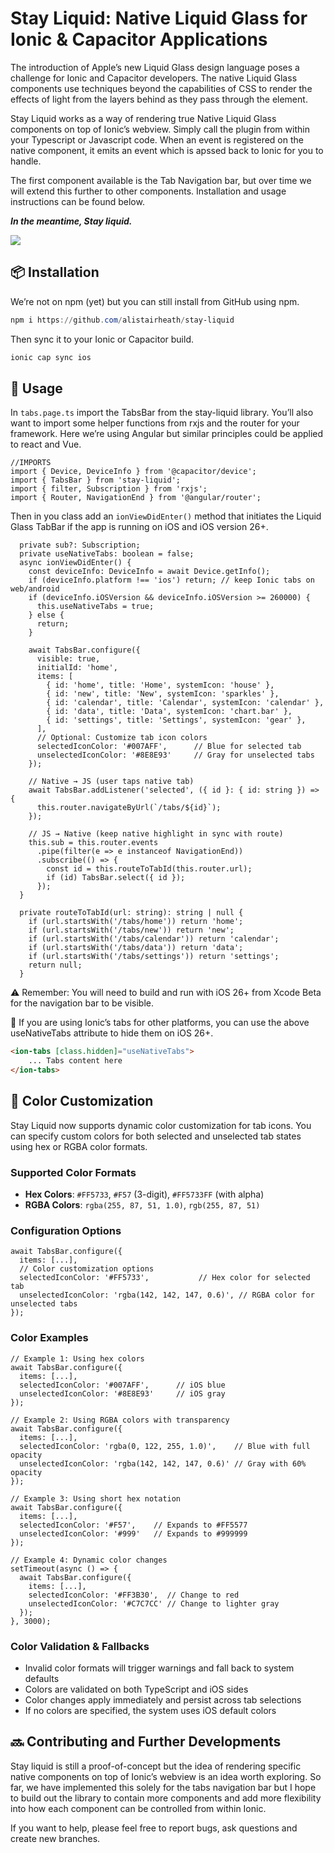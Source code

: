 # Stay Liquid: Native Liquid Glass for Ionic & Capacitor Applications

The introduction of Apple’s new Liquid Glass design language poses a challenge for Ionic and Capacitor developers. The native Liquid Glass components use techniques beyond the capabilities of CSS to render the effects of light from the layers behind as they pass through the element.

Stay Liquid works as a way of rendering true Native Liquid Glass components on top of Ionic’s webview. Simply call the plugin from within your Typescript or Javascript code. When an event is registered on the native component, it emits an event which is apssed back to Ionic for you to handle.

The first component available is the Tab Navigation bar, but over time we will extend this further to other components. Installation and usage instructions can be found below.

***In the meantime, Stay liquid.***

![](https://64.media.tumblr.com/2d8b0c258b8ec61704001da74fbd99e0/4b167236fab79c9f-17/s640x960/9cebc10ca65f9404f49721c864c90165006390f4.gif)

## 📦 Installation

We’re not on npm (yet) but you can still install from GitHub using npm.

```powershell
npm i https://github.com/alistairheath/stay-liquid
```

Then sync it to your Ionic or Capacitor build.

```powershell
ionic cap sync ios
```

## 🚀 Usage

In `tabs.page.ts` import the TabsBar from the stay-liquid library. You’ll also want to import some helper functions from rxjs and the router for your framework. Here we’re using Angular but similar principles could be applied to react and Vue.

```tsx
//IMPORTS
import { Device, DeviceInfo } from '@capacitor/device';
import { TabsBar } from 'stay-liquid';
import { filter, Subscription } from 'rxjs';
import { Router, NavigationEnd } from '@angular/router';
```

Then in you class add an `ionViewDidEnter()`  method that initiates the Liquid Glass TabBar if the app is running on iOS and iOS version 26+.

```tsx
  private sub?: Subscription;
  private useNativeTabs: boolean = false;
  async ionViewDidEnter() {
    const deviceInfo: DeviceInfo = await Device.getInfo();
    if (deviceInfo.platform !== 'ios') return; // keep Ionic tabs on web/android
    if (deviceInfo.iOSVersion && deviceInfo.iOSVersion >= 260000) {
      this.useNativeTabs = true;
    } else {
      return;
    }

    await TabsBar.configure({
      visible: true,
      initialId: 'home',
      items: [
        { id: 'home', title: 'Home', systemIcon: 'house' },
        { id: 'new', title: 'New', systemIcon: 'sparkles' },
        { id: 'calendar', title: 'Calendar', systemIcon: 'calendar' },
        { id: 'data', title: 'Data', systemIcon: 'chart.bar' },
        { id: 'settings', title: 'Settings', systemIcon: 'gear' },
      ],
      // Optional: Customize tab icon colors
      selectedIconColor: '#007AFF',      // Blue for selected tab
      unselectedIconColor: '#8E8E93'     // Gray for unselected tabs
    });

    // Native → JS (user taps native tab)
    await TabsBar.addListener('selected', ({ id }: { id: string }) => {
      this.router.navigateByUrl(`/tabs/${id}`);
    });

    // JS → Native (keep native highlight in sync with route)
    this.sub = this.router.events
      .pipe(filter(e => e instanceof NavigationEnd))
      .subscribe(() => {
        const id = this.routeToTabId(this.router.url);
        if (id) TabsBar.select({ id });
      });
  }

  private routeToTabId(url: string): string | null {
    if (url.startsWith('/tabs/home')) return 'home';
    if (url.startsWith('/tabs/new')) return 'new';
    if (url.startsWith('/tabs/calendar')) return 'calendar';
    if (url.startsWith('/tabs/data')) return 'data';
    if (url.startsWith('/tabs/settings')) return 'settings';
    return null;
  }
```

⚠️ Remember: You will need to build and run with iOS 26+ from Xcode Beta for the navigation bar to be visible.

👀 If you are using Ionic’s tabs for other platforms, you can use the above useNativeTabs attribute to hide them on iOS 26+.

```html
<ion-tabs [class.hidden]="useNativeTabs">
    ... Tabs content here
</ion-tabs>
```

## 🎨 Color Customization

Stay Liquid now supports dynamic color customization for tab icons. You can specify custom colors for both selected and unselected tab states using hex or RGBA color formats.

### Supported Color Formats

- **Hex Colors**: `#FF5733`, `#F57` (3-digit), `#FF5733FF` (with alpha)
- **RGBA Colors**: `rgba(255, 87, 51, 1.0)`, `rgb(255, 87, 51)`

### Configuration Options

```tsx
await TabsBar.configure({
  items: [...],
  // Color customization options
  selectedIconColor: '#FF5733',           // Hex color for selected tab
  unselectedIconColor: 'rgba(142, 142, 147, 0.6)', // RGBA color for unselected tabs
});
```

### Color Examples

```tsx
// Example 1: Using hex colors
await TabsBar.configure({
  items: [...],
  selectedIconColor: '#007AFF',      // iOS blue
  unselectedIconColor: '#8E8E93'     // iOS gray
});

// Example 2: Using RGBA colors with transparency
await TabsBar.configure({
  items: [...],
  selectedIconColor: 'rgba(0, 122, 255, 1.0)',    // Blue with full opacity
  unselectedIconColor: 'rgba(142, 142, 147, 0.6)' // Gray with 60% opacity
});

// Example 3: Using short hex notation
await TabsBar.configure({
  items: [...],
  selectedIconColor: '#F57',    // Expands to #FF5577
  unselectedIconColor: '#999'   // Expands to #999999
});

// Example 4: Dynamic color changes
setTimeout(async () => {
  await TabsBar.configure({
    items: [...],
    selectedIconColor: '#FF3B30',  // Change to red
    unselectedIconColor: '#C7C7CC' // Change to lighter gray
  });
}, 3000);
```

### Color Validation & Fallbacks

- Invalid color formats will trigger warnings and fall back to system defaults
- Colors are validated on both TypeScript and iOS sides
- Color changes apply immediately and persist across tab selections
- If no colors are specified, the system uses iOS default colors

## 🔜 Contributing and Further Developments

Stay liquid is still a proof-of-concept but the idea of rendering specific native components on top of Ionic’s webview is an idea worth exploring. So far, we have implemented this solely for the tabs navigation bar but I hope to build out the library to contain more components and add more flexibility into how each component can be controlled from within Ionic.

If you want to help, please feel free to report bugs, ask questions and create new branches.

